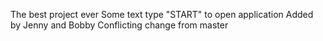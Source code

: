 The best project ever
Some text
type "START" to open application
Added by Jenny and Bobby
Conflicting change from master
